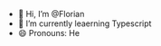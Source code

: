 - 👋 Hi, I’m @Florian
- 🌱 I’m currently leaerning Typescript
- 😄 Pronouns: He

<!---
Florian846/Florian846 is a ✨ special ✨ repository because its `README.md` (this file) appears on your GitHub profile.
You can click the Preview link to take a look at your changes.
--->
